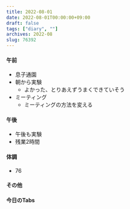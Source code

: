 ```yaml
---
title: 2022-08-01
date: 2022-08-01T00:00:00+09:00
draft: false
tags: ["diary", ""]
archives: 2022-08
slug: 76392
---
```

#### 午前
- 息子通園
- 朝から実験
  - よかった、とりあえずうまくできていそう
- ミーティング
  - ミーティングの方法を変える
#### 午後
- 午後も実験
- 残業2時間
#### 体調
- 76
#### その他
#### 今日のTabs